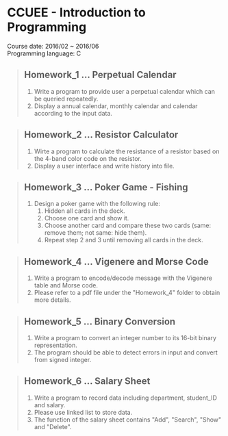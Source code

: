 ﻿# CCUEE - Introduction to Programming
 Course date: 2016/02 ~ 2016/06  
 Programming language: C
 
> ## Homework_1 ... Perpetual Calendar
> 1. Write a program to provide user a perpetual calendar which can be queried repeatedly.
> 2. Display a annual calendar, monthly calendar and calendar according to the input data.

> ## Homework_2 ... Resistor Calculator
> 1. Wirte a program to calculate the resistance of a resistor based on the 4-band color code on the resistor.
> 2. Display a user interface and write history into file.

> ## Homework_3 ... Poker Game - Fishing
> 1. Design a poker game with the following rule:
>     1) Hidden all cards in the deck.
>     2) Choose one card and show it.
>     3) Choose another card and compare these two cards (same: remove them; not same: hide them).
>     4) Repeat step 2 and 3 until removing all cards in the deck.

> ## Homework_4 ... Vigenere and Morse Code
> 1. Write a program to encode/decode message with the Vigenere table and Morse code.
> 2. Please refer to a pdf file under the "Homework_4" folder to obtain more details.

> ## Homework_5 ... Binary Conversion
> 1. Write a program to convert an integer number to its 16-bit binary representation.
> 2. The program should be able to detect errors in input and convert from signed integer.

> ## Homework_6 ... Salary Sheet
> 1. Write a program to record data including department, student_ID and salary.
> 2. Please use linked list to store data.
> 3. The function of the salary sheet contains "Add", "Search", "Show" and "Delete".
